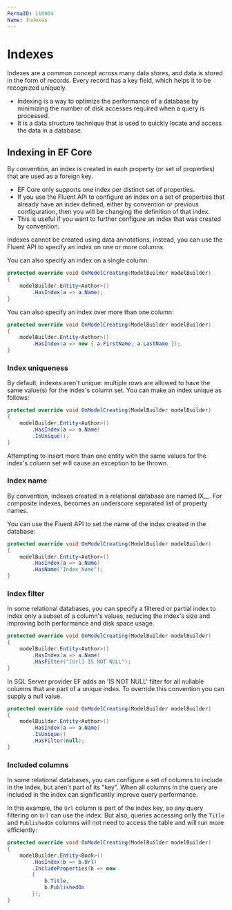 ```yaml
---
PermaID: 110004
Name: Indexes
---
```


# Indexes

Indexes are a common concept across many data stores, and data is stored in the form of records. Every record has a key field, which helps it to be recognized uniquely.

 - Indexing is a way to optimize the performance of a database by minimizing the number of disk accesses required when a query is processed. 
 - It is a data structure technique that is used to quickly locate and access the data in a database.

## Indexing in EF Core

By convention, an index is created in each property (or set of properties) that are used as a foreign key.

 - EF Core only supports one index per distinct set of properties. 
 - If you use the Fluent API to configure an index on a set of properties that already have an index defined, either by convention or previous configuration, then you will be changing the definition of that index. 
 - This is useful if you want to further configure an index that was created by convention.

Indexes cannot be created using data annotations, instead, you can use the Fluent API to specify an index on one or more columns.

You can also specify an index on a single column:

```csharp
protected override void OnModelCreating(ModelBuilder modelBuilder)
{
    modelBuilder.Entity<Author>()
        .HasIndex(a => a.Name);
}
```

You can also specify an index over more than one column:

```csharp
protected override void OnModelCreating(ModelBuilder modelBuilder)
{
    modelBuilder.Entity<Author>()
        .HasIndex(a => new { a.FirstName, a.LastName });
}
```

### Index uniqueness

By default, indexes aren't unique: multiple rows are allowed to have the same value(s) for the index's column set. You can make an index unique as follows:

```csharp
protected override void OnModelCreating(ModelBuilder modelBuilder)
{
    modelBuilder.Entity<Author>()
        .HasIndex(a => a.Name)
        .IsUnique();
}

```

Attempting to insert more than one entity with the same values for the index's column set will cause an exception to be thrown.

### Index name
By convention, indexes created in a relational database are named IX_<type name>_<property name>. For composite indexes, <property name> becomes an underscore separated list of property names.

You can use the Fluent API to set the name of the index created in the database:

```csharp
protected override void OnModelCreating(ModelBuilder modelBuilder)
{
    modelBuilder.Entity<Author>()
        .HasIndex(a => a.Name)
        .HasName("Index_Name");
}
```

### Index filter

In some relational databases, you can specify a filtered or partial index to index only a subset of a column's values, reducing the index's size and improving both performance and disk space usage. 

```csharp
protected override void OnModelCreating(ModelBuilder modelBuilder)
{
    modelBuilder.Entity<Author>()
        .HasIndex(a => a.Name)
        .HasFilter("[Url] IS NOT NULL");
}
```

In SQL Server provider EF adds an 'IS NOT NULL' filter for all nullable columns that are part of a unique index. To override this convention you can supply a null value.

```csharp
protected override void OnModelCreating(ModelBuilder modelBuilder)
{
    modelBuilder.Entity<Author>()
        .HasIndex(a => a.Name)
        .IsUnique()
        .HasFilter(null);
}
```

### Included columns

In some relational databases, you can configure a set of columns to include in the index, but aren't part of its "key". When all columns in the query are included in the index can significantly improve query performance.

In this example, the `Url` column is part of the index key, so any query filtering on `Url` can use the index. But also, queries accessing only the `Title` and `PublishedOn` columns will not need to access the table and will run more efficiently:

```csharp
protected override void OnModelCreating(ModelBuilder modelBuilder)
{
    modelBuilder.Entity<Book>()
        .HasIndex(b => b.Url)
        .IncludeProperties(b => new
        {
            b.Title,
            b.PublishedOn
        });
}
```
